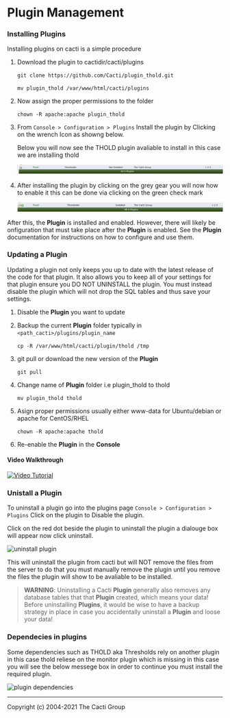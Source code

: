 # Plugin Management

### Installing Plugins

Installing plugins on cacti is a simple procedure

1) Download the plugin to cactidir/cacti/plugins

    ```console
    git clone https://github.com/Cacti/plugin_thold.git
    ```

    ```console
    mv plugin_thold /var/www/html/cacti/plugins
    ```

2) Now assign the proper permissions to the folder

    ```console
    chown -R apache:apache plugin_thold
    ```

3) From `Console > Configuration > Plugins` Install the plugin
  by Clicking on the wrench Icon as showng below.

    Below you will now see the THOLD plugin avaliable to install in this case we are
    installing thold

    ![thold plugin](images/thold-install.png)

4) After installing the plugin by clicking on the grey gear you will now how
  to enable it this can be done via clicking on the green check mark

    ![thold plugin enable](images/thold-enable.png)

After this, the **Plugin** is installed and enabled.  However, there
will likely be onfiguration that must take place after the **Plugin**
is enabled.  See the **Plugin** documentation for instructions on how
to configure and use them.

### Updating a Plugin

Updating a plugin not only keeps you up to date with the latest release of the
code for that plugin. It also allows you to keep all of your settings for that
plugin ensure you DO NOT UNINSTALL the plugin.  You must instead disable the
plugin which will not drop the SQL tables and thus save your settings.

1) Disable the **Plugin** you want to update

2) Backup the current **Plugin** folder typically in
  `<path_cacti>/plugins/plugin_name`

      ```console
    cp -R /var/www/html/cacti/plugin/thold /tmp
    ```

3) git pull or download the new version of the **Plugin**

    ```console
    git pull
    ```

4) Change name of **Plugin** folder i.e plugin_thold to thold

    ```console
    mv plugin_thold thold
    ```

5) Asign proper permissions usually either www-data for Ubuntu/debian or
  apache for CentOS/RHEL

    ```console
    chown -R apache:apache thold
    ```

6) Re-enable the **Plugin** in the **Console**

#### Video Walkthrough

[![Video Tutorial ](http://img.youtube.com/vi/TPKu-2XYKok/0.jpg)](https://youtu.be/TPKu-2XYKok "Video Tutorial")

### Unistall a Plugin

To uninstall a plugin go into the plugins page
`Console > Configuration > Plugins` Click on the plugin to
Disable the plugin.

Click on the red dot beside the plugin to uninstall the plugin a dialouge box
will appear now click uninstall.

![uninstall plugin](images/plugins-uninstall.png)

This will uninstall the plugin from cacti but will NOT remove the files from the
server to do that you must manually remove the plugin until you remove the files
the plugin will show to be avaliable to be installed.

> **WARNING**: Uninstalling a Cacti **Plugin** generally also removes any database
> tables that that **Plugin** created, which means your data!  Before uninstalling
> **Plugins**, it would be wise to have a backup strategy in place in case you
> accidentally uninstall a **Plugin** and loose your data!

### Dependecies in plugins

Some dependencies such as THOLD aka Thresholds rely on another plugin in this
case thold reliese on the monitor plugin which is missing in this case you will
see the below messege box in order to continue you must install the required
plugin.

![plugin dependencies](images/plugins-dependencies.png)

---
Copyright (c) 2004-2021 The Cacti Group
